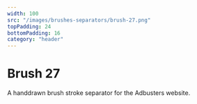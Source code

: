 ```yaml
---
width: 100
src: "/images/brushes-separators/brush-27.png"
topPadding: 24
bottomPadding: 16
category: "header"
---
```


# Brush 27

A handdrawn brush stroke separator for the Adbusters website.
